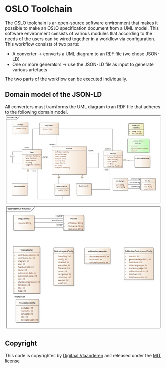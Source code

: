 # OSLO Toolchain

The OSLO toolchain is an open-source software environment that makes it possible to make an OSLO specification document from a UML model.
This software environment consists of various modules that according to the needs of the users can be wired together in a workflow via configuration.
This workflow consists of two parts:
- A converter → converts a UML diagram to an RDF file (we chose JSON-LD)
- One or more generators → use the JSON-LD file as input to generate various artefacts

The two parts of the workflow can be executed individually.

## Domain model of the JSON-LD

All converters must transforms the UML diagram to an RDF file that adheres to the following domain model.
![Data model part 1\label{part 1}](documentation/oslo-toolchain-data-model-1.png) 
![Data model part 2](documentation/oslo-toolchain-data-model-2.png)

## Copyright

This code is copyrighted by [Digitaal Vlaanderen](https://www.vlaanderen.be/digitaal-vlaanderen) and released under the [MIT license](./LICENSE)